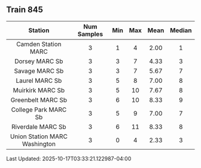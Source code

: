 ## Train 845

| Station | Num Samples | Min | Max | Mean | Median |
| :-----: | :---------: | :-: | :-: | :--: | :----: |
| Camden Station MARC | 3 | 1 | 4 | 2.00 | 1 |
| Dorsey MARC Sb | 3 | 3 | 7 | 4.33 | 3 |
| Savage MARC Sb | 3 | 3 | 7 | 5.67 | 7 |
| Laurel MARC Sb | 3 | 5 | 8 | 7.00 | 8 |
| Muirkirk MARC Sb | 3 | 5 | 10 | 7.67 | 8 |
| Greenbelt MARC Sb | 3 | 6 | 10 | 8.33 | 9 |
| College Park MARC Sb | 3 | 5 | 9 | 7.00 | 7 |
| Riverdale MARC Sb | 3 | 6 | 11 | 8.33 | 8 |
| Union Station MARC Washington | 3 | 0 | 4 | 2.33 | 3 |


Last Updated: 2025-10-17T03:33:21.122987-04:00